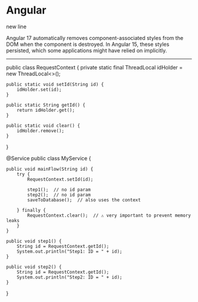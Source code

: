 # Angular
new line

 Angular 17 automatically removes component-associated styles from the DOM when the component is destroyed. In Angular 15, these styles persisted, which some applications might have relied on implicitly.

**************************************************************************
public class RequestContext {
    private static final ThreadLocal<String> idHolder = new ThreadLocal<>();

    public static void setId(String id) {
        idHolder.set(id);
    }

    public static String getId() {
        return idHolder.get();
    }

    public static void clear() {
        idHolder.remove();
    }
}


@Service
public class MyService {

    public void mainFlow(String id) {
        try {
            RequestContext.setId(id);

            step1();  // no id param
            step2();  // no id param
            saveToDatabase();  // also uses the context

        } finally {
            RequestContext.clear();  // ⚠️ very important to prevent memory leaks
        }
    }

    public void step1() {
        String id = RequestContext.getId();
        System.out.println("Step1: ID = " + id);
    }

    public void step2() {
        String id = RequestContext.getId();
        System.out.println("Step2: ID = " + id);
    }
}

